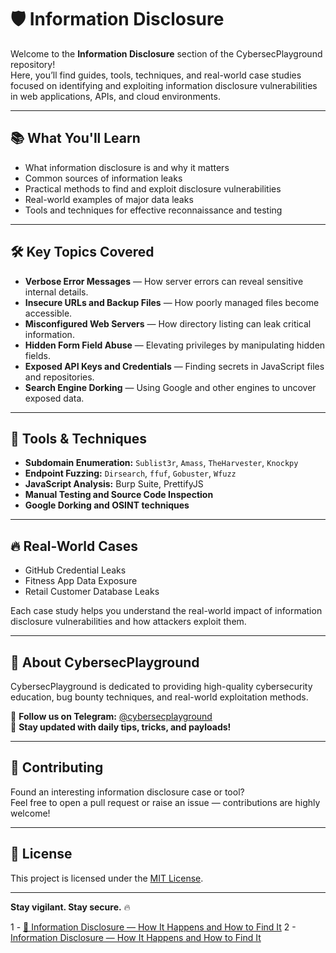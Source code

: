 # 🛡️ Information Disclosure

Welcome to the **Information Disclosure** section of the CybersecPlayground repository!  
Here, you’ll find guides, tools, techniques, and real-world case studies focused on identifying and exploiting information disclosure vulnerabilities in web applications, APIs, and cloud environments.

---

## 📚 What You'll Learn

- What information disclosure is and why it matters
- Common sources of information leaks
- Practical methods to find and exploit disclosure vulnerabilities
- Real-world examples of major data leaks
- Tools and techniques for effective reconnaissance and testing

---

## 🛠 Key Topics Covered

- **Verbose Error Messages** — How server errors can reveal sensitive internal details.
- **Insecure URLs and Backup Files** — How poorly managed files become accessible.
- **Misconfigured Web Servers** — How directory listing can leak critical information.
- **Hidden Form Field Abuse** — Elevating privileges by manipulating hidden fields.
- **Exposed API Keys and Credentials** — Finding secrets in JavaScript files and repositories.
- **Search Engine Dorking** — Using Google and other engines to uncover exposed data.

---

## 🧰 Tools & Techniques

- **Subdomain Enumeration:** `Sublist3r`, `Amass`, `TheHarvester`, `Knockpy`
- **Endpoint Fuzzing:** `Dirsearch`, `ffuf`, `Gobuster`, `Wfuzz`
- **JavaScript Analysis:** Burp Suite, PrettifyJS
- **Manual Testing and Source Code Inspection**
- **Google Dorking and OSINT techniques**

---

## 🔥 Real-World Cases

- GitHub Credential Leaks
- Fitness App Data Exposure
- Retail Customer Database Leaks

Each case study helps you understand the real-world impact of information disclosure vulnerabilities and how attackers exploit them.

---

## 📢 About CybersecPlayground

CybersecPlayground is dedicated to providing high-quality cybersecurity education, bug bounty techniques, and real-world exploitation methods.

🔔 **Follow us on Telegram:** [@cybersecplayground](https://t.me/cybersecplayground)  
💬 **Stay updated with daily tips, tricks, and payloads!**

---

## 📌 Contributing

Found an interesting information disclosure case or tool?  
Feel free to open a pull request or raise an issue — contributions are highly welcome!

---

## 📄 License

This project is licensed under the [MIT License](LICENSE).

---

**Stay vigilant. Stay secure.** 🔥

1 - [📢 Information Disclosure — How It Happens and How to Find It](https://github.com/cybersecplayground/bugbounty-Tips-and-Tricks/blob/main/Information%20Disclosure%20/How%20It%20Happens%20and%20How%20to%20Find%20It.md)
2 - [Information Disclosure — How It Happens and How to Find It](https://github.com/cybersecplayground/bugbounty-Tips-and-Tricks/blob/main/Information%20Disclosure%20/How%20It%20Happens%20and%20How%20to%20Find%20It.md)
